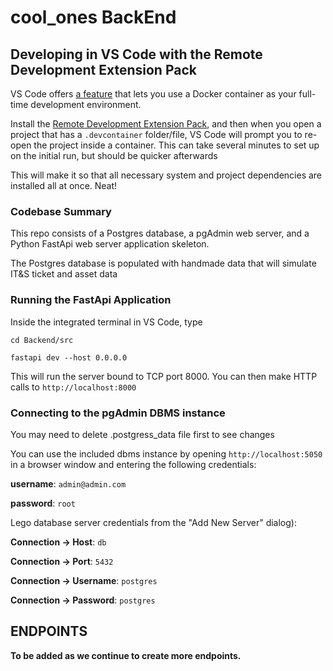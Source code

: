 # cool_ones BackEnd

## Developing in VS Code with the Remote Development Extension Pack

VS Code offers [a feature](https://code.visualstudio.com/docs/remote/containers) that lets you use a Docker container as your full-time development environment.

Install the [Remote Development Extension Pack](https://marketplace.visualstudio.com/items?itemName=ms-vscode-remote.vscode-remote-extensionpack), and then when you open a project that has a `.devcontainer` folder/file, VS Code will prompt you to re-open the project inside a container. This can take several minutes to set up on the initial run, but should be quicker afterwards

This will make it so that all necessary system and project dependencies are installed all at once. Neat!

### Codebase Summary

This repo consists of a Postgres database, a pgAdmin web server, and a Python FastApi web server application skeleton.

The Postgres database is populated with handmade data that will simulate IT&S ticket and asset data

### Running the FastApi Application

Inside the integrated terminal in VS Code, type

```
cd Backend/src
```

```
fastapi dev --host 0.0.0.0
```

This will run the server bound to TCP port 8000. You can then make HTTP calls to `http://localhost:8000`

### Connecting to the pgAdmin DBMS instance

You may need to delete .postgress_data file first to see changes

You can use the included dbms instance by opening `http://localhost:5050` in a browser window and entering the following credentials:

**username**: `admin@admin.com`

**password**: `root`

Lego database server credentials from the "Add New Server" dialog):

**Connection -> Host**: `db`

**Connection -> Port**: `5432`

**Connection -> Username**: `postgres`

**Connection -> Password**: `postgres`

## ENDPOINTS

**To be added as we continue to create more endpoints.**
